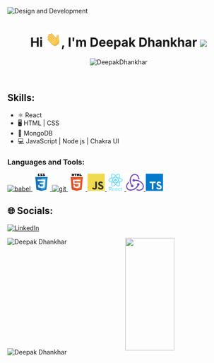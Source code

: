 
![Design and Development](https://live.staticflickr.com/65535/51350239267_54560763e6_b.jpg)

<p  align="center" I'm a passionate learner who's always willing to learn </p>

 <h1 align="center">Hi <img src="https://raw.githubusercontent.com/ABSphreak/ABSphreak/master/gifs/Hi.gif" width="35">, I'm Deepak Dhankhar
<img src="https://camo.githubusercontent.com/21b63a4860ebfb71dca6e05e9898f5bb6569739761db816f05e92619d88696c6/68747470733a2f2f6769746875622d726561646d652d73747265616b2d73746174732e6865726f6b756170702e636f6d2f3f757365723d44656570616b31303935267468656d653d7265616374"  />
   </h1>
<p align="center"><img src="https://github-profile-trophy.vercel.app/?username=Deepak1095" alt="DeepakDhankhar" /> </p>
</br>

## Skills:
 *  ⚛️ React
 *  🖥️ HTML | CSS
 *  🍃 MongoDB
 *  💻 JavaScript | Node js | Chakra UI
<div>

<h3 align="left">Languages and Tools:</h3>
<p align="left"> <a href="https://babeljs.io/" target="_blank" rel="noreferrer"> <img src="https://www.vectorlogo.zone/logos/babeljs/babeljs-icon.svg" alt="babel" width="40" height="40"/> </a> <a href="https://www.w3schools.com/css/" target="_blank" rel="noreferrer">
<img src="https://raw.githubusercontent.com/devicons/devicon/master/icons/css3/css3-original-wordmark.svg" alt="css3" width="40" height="40"/> </a> <a href="https://git-scm.com/" target="_blank" rel="noreferrer"> <img src="https://www.vectorlogo.zone/logos/git-scm/git-scm-icon.svg" alt="git" width="40" height="40"/> </a> <a href="https://www.w3.org/html/" target="_blank" rel="noreferrer"> <img src="https://raw.githubusercontent.com/devicons/devicon/master/icons/html5/html5-original-wordmark.svg" alt="html5" width="40" height="40"/> </a> <a href="https://developer.mozilla.org/en-US/docs/Web/JavaScript" target="_blank" rel="noreferrer"> <img src="https://raw.githubusercontent.com/devicons/devicon/master/icons/javascript/javascript-original.svg" alt="javascript" width="40" height="40"/> </a> <a href="https://reactjs.org/" target="_blank" rel="noreferrer"> <img src="https://raw.githubusercontent.com/devicons/devicon/master/icons/react/react-original-wordmark.svg" alt="react" width="40" height="40"/> </a> <a href="https://redux.js.org" target="_blank" rel="noreferrer"> <img src="https://raw.githubusercontent.com/devicons/devicon/master/icons/redux/redux-original.svg" alt="redux" width="40" height="40"/> </a> <a href="https://www.typescriptlang.org/" target="_blank" rel="noreferrer"> <img src="https://raw.githubusercontent.com/devicons/devicon/master/icons/typescript/typescript-original.svg" alt="typescript" width="40" height="40"/> </a> </p>


## 🌐 Socials:
[![LinkedIn](https://img.shields.io/badge/LinkedIn-%230077B5.svg?logo=linkedin&logoColor=white)](https://www.linkedin.com/in/deepak-dhankhar-1884b8244/)  


  <img align="left" src="https://github-readme-streak-stats.herokuapp.com/?user=Deepak1095&theme=react" alt="Deepak Dhankhar" height="250px" width="47%" />
  <img align="right" src="https://github-readme-stats.vercel.app/api?username=Deepak1095&show_icons=true&theme=react" height="255px" width="47%"/>
<div>

<p align="left"> <img src="https://komarev.com/ghpvc/?username=Deepak1095&label=Profile%20views&color=0e75b6&style=flat" alt="Deepak Dhankhar" /> </p>

